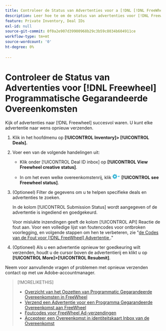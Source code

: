 ```yaml
---
title: Controleer de Status van Advertenties voor a [!DNL [!DNL FreeWheel]] Overeenkomst PG
description: Leer hoe te om de status van advertenties voor [!DNL Freewheel] programmatic gewaarborgde overeenkomsten te vinden.
feature: Private Inventory, Deal IDs
exl-id: null
source-git-commit: 0f0a2e907d39900968b29c3b59c8034b604911ce
workflow-type: tm+mt
source-wordcount: '0'
ht-degree: 0%

---
```


# Controleer de Status van Advertenties voor [!DNL Freewheel] Programmatische Gegarandeerde Overeenkomsten

Kijk of advertenties naar [!DNL Freewheel] succesvol waren. U kunt elke advertentie naar wens opnieuw verzenden.

1. Klik in het hoofdmenu op **[!UICONTROL Inventory]> [!UICONTROL Deals].**

1. Voer een van de volgende handelingen uit:

   * Klik onder [!UICONTROL Deal ID inbox] op **[!UICONTROL View Freewheel creative status]**.

   * In om het even welke overeenkomstenrij, klik ![menu van Opties](/help/dsp/assets/options-menu.png) **[!UICONTROL see Freewheel status]**.

1. (Optioneel) Filter de gegevens om u te helpen specifieke deals en advertenties te zoeken.

   In de kolom [!UICONTROL Submission Status] wordt aangegeven of de advertentie is ingediend en goedgekeurd.

   Voor mislukte inzendingen geeft de kolom [!UICONTROL API] Reactie de fout aan. Voor een volledige lijst van foutencodes voor ontbroken voorlegging, en volgende stappen om hen te verbeteren, zie &quot;[de Codes van de Fout voor [!DNL FreeWheel] Advertentie ](freewheel-error-codes.md).&quot;

1. (Optioneel) Als u een advertentie opnieuw ter goedkeuring wilt verzenden, houdt u de cursor boven de advertentierij en klikt u op **[!UICONTROL More]>[!UICONTROL Resubmit]**.

Neem voor aanvullende vragen of problemen met opnieuw verzenden contact op met uw Adobe-accountmanager.

>[!MORELIKETHIS]
>
>* [Overzicht van het Opzetten van Programmatic Gegarandeerde Overeenkomsten in FreeWheel](freewheel-overview.md)
>* [Verzend een Advertentie voor een Programma Gegarandeerde Overeenkomst aan FreeWheel](freewheel-submit.md)
>* [Foutcodes voor FreeWheel Ad-verzendingen](freewheel-error-codes.md)
>* [Accepteer een Overeenkomst in identiteitskaart Inbox van de Overeenkomst](deal-id-inbox-accept.md)

